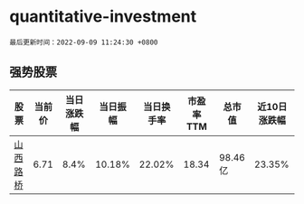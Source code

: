 # quantitative-investment

`最后更新时间：2022-09-09 11:24:30 +0800`

## 强势股票

|股票|当前价|当日涨跌幅|当日振幅|当日换手率|市盈率TTM|总市值|近10日涨跌幅|
|----|----|----|----|----|----|----|----|
|[山西路桥](https://xueqiu.com/S/SZ000755)|6.71|8.4%|10.18%|22.02%|18.34|98.46亿|23.35%|
